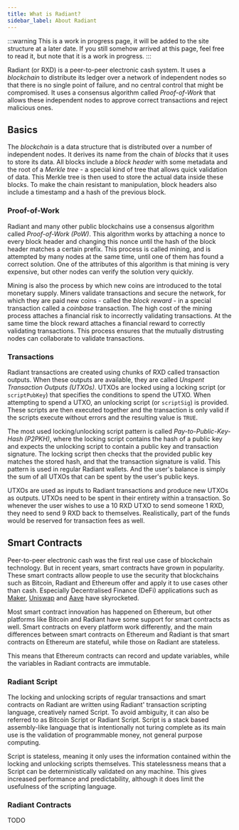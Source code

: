 ```yaml
---
title: What is Radiant?
sidebar_label: About Radiant
---
```


:::warning
This is a work in progress page, it will be added to the site structure at a later date. If you still somehow arrived at this page, feel free to read it, but note that it is a work in progress.
:::

Radiant (or RXD) is a peer-to-peer electronic cash system. It uses a *blockchain* to distribute its ledger over a network of independent nodes so that there is no single point of failure, and no central control that might be compromised. It uses a consensus algorithm called *Proof-of-Work* that allows these independent nodes to approve correct transactions and reject malicious ones.

## Basics
The *blockchain* is a data structure that is distributed over a number of independent nodes. It derives its name from the chain of *blocks* that it uses to store its data. All blocks include a *block header* with some metadata and the root of a *Merkle tree* - a special kind of tree that allows quick validation of data. This Merkle tree is then used to store the actual data inside these blocks. To make the chain resistant to
manipulation, block headers also include a timestamp and a hash of the previous block.

### Proof-of-Work
Radiant and many other public blockchains use a consensus algorithm called *Proof-of-Work (PoW)*. This algorithm works by attaching a nonce to every block header and changing this nonce until the hash of the block header matches a certain prefix. This process is called mining, and is attempted by many nodes at the same time, until one of them has found a correct solution. One of the attributes of this algorithm is that mining is very expensive, but other nodes can verify the solution very quickly.

Mining is also the process by which new coins are introduced to the total monetary supply. Miners validate transactions and secure the network, for which they are paid new coins - called the *block reward* - in a special transaction called a *coinbase* transaction. The high cost of the mining process attaches a financial risk to incorrectly validating transactions. At the same time the block reward attaches a financial reward to correctly validating transactions. This process ensures that the mutually distrusting nodes can collaborate to validate transactions.

### Transactions
Radiant transactions are created using chunks of RXD called transaction outputs. When these outputs are available, they are called *Unspent Transaction Outputs (UTXOs)*. UTXOs are locked using a locking script (or `scriptPubKey`) that specifies the conditions to spend the UTXO. When attempting to spend a UTXO, an unlocking script (or `scriptSig`) is provided. These scripts are then executed together and the transaction is only valid if the scripts execute without errors and the resulting value is `TRUE`.

The most used locking/unlocking script pattern is called *Pay-to-Public-Key-Hash (P2PKH)*, where the locking script contains the hash of a public key and expects the unlocking script to contain a public key and transaction signature. The locking script then checks that the provided public key matches the stored hash, and that the transaction signature is valid. This pattern is used in regular Radiant wallets. And the user's balance is simply the sum of all UTXOs that can be spent by the user's public keys.

UTXOs are used as inputs to Radiant transactions and produce new UTXOs as outputs. UTXOs need to be spent in their entirety within a transaction. So whenever the user wishes to use a 10 RXD UTXO to send someone 1 RXD, they need to send 9 RXD back to themselves. Realistically, part of the funds would be
reserved for transaction fees as well.

## Smart Contracts
Peer-to-peer electronic cash was the first real use case of blockchain technology. But in recent years, smart contracts have grown in popularity. These smart contracts allow people to use the security that blockchains such as Bitcoin, Radiant and Ethereum offer and apply it to use cases other than cash. Especially Decentralised Finance (DeFi) applications such as [Maker](https://makerdao.com/), [Uniswap](https://uniswap.org/) and [Aave](https://aave.com/) have skyrocketed.

Most smart contract innovation has happened on Ethereum, but other platforms like Bitcoin and Radiant have some support for smart contracts as well. Smart contracts on every platform work differently, and the main differences between smart contracts on Ethereum and Radiant is that smart contracts on Ethereum are stateful, while those on Radiant are stateless.

This means that Ethereum contracts can record and update variables, while the variables in Radiant contracts are immutable.

### Radiant Script
The locking and unlocking scripts of regular transactions and smart contracts on Radiant are written using Radiant' transaction scripting language, creatively named Script. To avoid ambiguity, it can also be referred to as Bitcoin Script or Radiant Script. Script is a stack based assembly-like language that is intentionally not turing complete as its main use is the validation of programmable money, not general purpose computing.

Script is stateless, meaning it only uses the information contained within the locking and unlocking scripts themselves. This statelessness means that a Script can be deterministically validated on any machine. This gives increased performance and predictability, although it does limit the usefulness of the scripting language.

### Radiant Contracts

TODO
